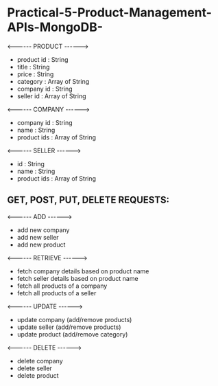 # Practical-5-Product-Management-APIs-MongoDB-


<------ PRODUCT ------>
- product id : String
- title : String
- price : String
- category : Array of String
- company id : String
- seller id : Array of String


<------ COMPANY ------>
- company id : String
- name : String
- product ids : Array of String


<------ SELLER ------>

-  id : String
- name : String
- product ids : Array of String


## GET, POST, PUT, DELETE REQUESTS:


<------ ADD ------>
- add new company
- add new seller
- add new product


<------ RETRIEVE ------>
- fetch company details based on product name
- fetch seller details based on product name
- fetch all products of a company
- fetch all products of a seller


<------ UPDATE ------>
- update company (add/remove products)
- update seller (add/remove products)
- update product (add/remove category)


<------ DELETE ------>
- delete company
- delete seller
- delete product

